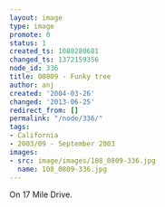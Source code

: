 ```yaml
---
layout: image
type: image
promote: 0
status: 1
created_ts: 1080280681
changed_ts: 1372159356
node_id: 336
title: 00809 - Funky tree
author: anj
created: '2004-03-26'
changed: '2013-06-25'
redirect_from: []
permalink: "/node/336/"
tags:
- California
- 2003/09 - September 2003
images:
- src: image/images/108_0809-336.jpg
  name: 108_0809-336.jpg
---
```

On 17 Mile Drive.
